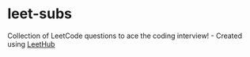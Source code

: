 # leet-subs
Collection of LeetCode questions to ace the coding interview! - Created using [LeetHub](https://github.com/QasimWani/LeetHub)

